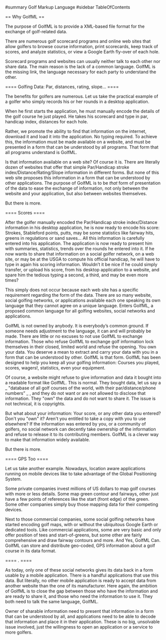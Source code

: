 #summary Golf Markup Language
#sidebar TableOfContents

== Why GolfML ==

The purpose of GolfML is to provide a XML-based file format for the exchange of golf-related data.

There are numerous golf scorecard programs and online web sites that allow golfers to browse course information, print scorecards, keep track of scores, and analyze statistics, or view a Google Earth fly-over of each hole.

Scorecard programs and websites can usually neither talk to each other nor share data. The main reason is the lack of a common language. GolfML is the missing link, the language necessary for each party to understand the other.

==== Golfing Data: Par, distances, rating, slope... ====

The benefits for golfers are numerous. Let us take the practical example of a golfer who simply records his or her rounds in a desktop application.

When he first starts the application, he must manually encode the details of the golf course he just played. He takes his scorecard and type in par, handicap index, distances for each hole.

Rather, we promote the ability to find that information on the internet, download it and load it into the application. No typing required. To achieve this, the information must be made available on a website, and must be presented in a form that can be understood by all programs. That form that all programs understand is GolfML.

Is that information available on a web site? Of course it is. There are literally dozen of websites that offer that simple Par/Handicap stroke index/Distance/Rating/Slope information in different forms. But none of this web site proposes this information in a form that can be understood by other applications. The purpose of GolfML is to be _that_ form of presentation of the data to ease the exchange of information, not only between the website and your application, but also between websites themselves.

But there is more.

==== Scores ====

After the golfer manually encoded the Par/Handicap stroke index/Distance information in his desktop application, he is now ready to encode his score: Strokes, Stableford points, putts, may be some statistics like fairway hits, greens in regulations or sand saves... All this information is carefully entered into his application. The application is now ready to present him with summaries, statistics, trends over the rounds he entered into it. If he now wants to share that information on a social golfer network, on a web site, or may be at the USGA to compute his official handicap, he will have to type in again his scoring information. Wouldn’t it be nice if he could simply transfer, or upload his score, from his desktop application to a website, and spare him the tedious typing a second, a third, and may be even more times?

This simply does not occur because each web site has a specific requirement regarding the form of the data. There are so many website, social  golfing networks, or applications available each one speaking its own language that they cannot agree on a unique language. Enters GolfML, a proposed common language for all golfing websites, social networks and applications.

GolfML is not owned by anybody. It is everybody’s common ground. If someone needs adjustment to the language, it can and will probably be made. There are little or no excuses to not use GolfML to exchange information. Those who refuse GolfML to exchange golf information lock themselves in their closed, limited world and refuse the opening. You own your data. You deserve a mean to extract and carry your data with you in a form that can be understood by other. GolfML is that form. GolfML has been designed to help you keep all your golfing information: Courses you played, scores, wagers!, statistics, even your equipment.

Of course, a website might refuse to give information and data it bought into a readable format like GolfML. This is normal. They bought data, let us say a _ "database of all golf courses of the world, with their par/distance/phone numbers” _ , and they do not want or are not allowed to disclose that information. They "own" the data and do not want to share it. The issue is not technical, it is copyrights.

But what about your information: Your score, or any other data you entered? Don't you "own" it? Aren't you entitled to take a copy with you to use elsewhere? If the information was entered by you, or a community of golfers, no social network can decently take ownership of the information and refuse to release it to its contributing members. GolfML is a clever way to make that information widely available.

But there is more.

==== GPS Too ====

Let us take another example. Nowadays, location aware applications running on mobile devices like to take advantage of the Global Positioning System.

Some private companies invest millions of US dollars to map golf courses with more or less details. Some map green contour and fairways, other just have a few points of references like the start (front edge) of the green. Some other companies simply buy those mapping data for their competing devices.

Next to those commercial companies, some social golfing networks have started encoding golf maps, with or without the ubiquitous Google Earth or dedicated tools. Like commercial applications, some are very basic and only offer position of tees and start-of-greens, but some other are fairly comprehensive and draw fairway contours and more. And Yes, GolfML Can. GolfML can store and distribute geo-coded, GPS information about a golf course in its data format.

==== . ====

As today, only one of these social networks gives its data back in a form usable by a mobile application. There is a handful applications that use this data. But literally, no other mobile application is ready to accept data from another website than the one of its manufacturer.
Here again, the ambition of GolfML is to close the gap between those who have the information and are ready to share it, and those who need the information to use it. They both need to talk the same language, GolfML.

Owner of sharable information need to present that information in a form that can be understood by all, and applications need to be able to decode that information and place it in their application. These is no big, unsolvable issue involved, just the willingness to open an application or a service to more golfers.
